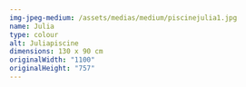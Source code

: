 ```yaml
---
img-jpeg-medium: /assets/medias/medium/piscinejulia1.jpg
name: Julia
type: colour
alt: Juliapiscine
dimensions: 130 x 90 cm
originalWidth: "1100"
originalHeight: "757"
---
```

